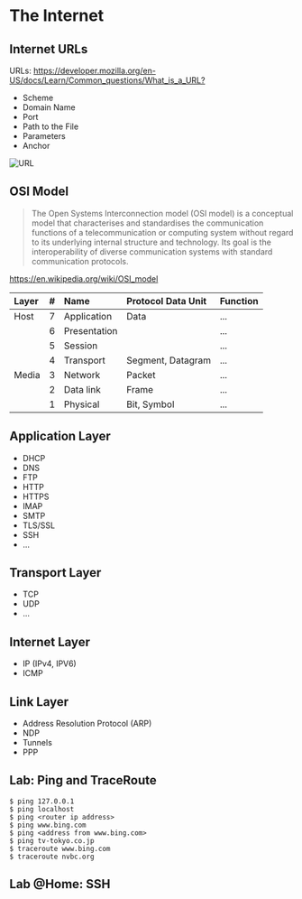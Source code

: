 # The Internet

## Internet URLs

URLs: <https://developer.mozilla.org/en-US/docs/Learn/Common_questions/What_is_a_URL?>

- Scheme
- Domain Name
- Port
- Path to the File
- Parameters
- Anchor

![URL](https://developer.mozilla.org/en-US/docs/Learn/Common_questions/What_is_a_URL/mdn-url-all.png)

## OSI Model

> The Open Systems Interconnection model (OSI model) is a conceptual model that characterises and standardises the communication functions of a telecommunication or computing system without regard to its underlying internal structure and technology. Its goal is the interoperability of diverse communication systems with standard communication protocols.

<https://en.wikipedia.org/wiki/OSI_model>

| Layer | #    | Name         | Protocol Data Unit | Function |
| :---- | :--- | :----------- | :----------------- | :------- |
| Host  | 7    | Application  | Data               | ...      |
|       | 6    | Presentation |                    | ...      |
|       | 5    | Session      |                    | ...      |
|       | 4    | Transport    | Segment, Datagram  | ...      |
| Media | 3    | Network      | Packet             | ...      |
|       | 2    | Data link    | Frame              | ...      |
|       | 1    | Physical     | Bit, Symbol        | ...      |

## Application Layer

* DHCP
* DNS
* FTP
* HTTP
* HTTPS
* IMAP
* SMTP
* TLS/SSL
* SSH
* ...

## Transport Layer

* TCP
* UDP
* ...

## Internet Layer

* IP (IPv4, IPV6)
* ICMP

## Link Layer

* Address Resolution Protocol (ARP)
* NDP
* Tunnels
* PPP

## Lab: Ping and TraceRoute

```
$ ping 127.0.0.1
$ ping localhost
$ ping <router ip address>
$ ping www.bing.com
$ ping <address from www.bing.com>
$ ping tv-tokyo.co.jp
$ traceroute www.bing.com
$ traceroute nvbc.org
```

## Lab @Home: SSH

